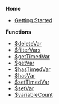 **Home**
* [Getting Started](README.md)

**Functions**
* [$deleteVar](functions/deleteVar.md)
* [$filterVars](functions/filterVars.md)
* [$getTimedVar](functions/getTimedVar.md)
* [$getVar](functions/getVar.md)
* [$hasTimedVar](functions/hasTimedVar.md)
* [$hasVar](functions/hasVar.md)
* [$setTimedVar](functions/setTimedVar.md)
* [$setVar](functions/setVar.md)
* [$variableCount](functions/variableCount.md)